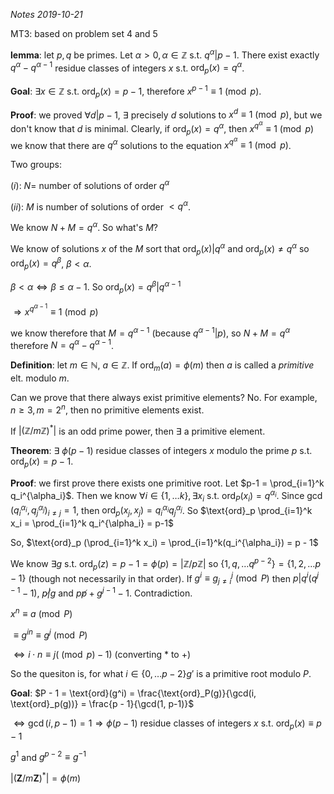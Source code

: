 *Notes 2019-10-21*

MT3: based on problem set 4 and 5

**lemma**: let $p, q$ be primes. Let $\alpha > 0, \alpha \in \mathbb Z$ s.t. $q^\alpha | p - 1$. There exist exactly $q^\alpha - q^{\alpha - 1}$ residue classes of integers $x$ s.t. $\text{ord}_p(x) = q^\alpha$.

**Goal**: $\exists x \in \mathbb Z$ s.t. $\text{ord}_p(x) = p - 1$, therefore $x^{p-1} \equiv 1 \pmod p$.

**Proof**: we proved $\forall d | p-1$, $\exists$ precisely $d$ solutions to $x^d \equiv 1 \pmod p$, but we don't know that $d$ is minimal. Clearly, if $\text{ord}_p(x) = q^\alpha$, then $x^{q^\alpha} \equiv 1 \pmod p$ we know that there are $q^\alpha$ solutions to the equation $x^{q^\alpha} \equiv 1 \pmod p$.

Two groups: 

$(i)$: $N =$ number of solutions of order $q^\alpha$

$(ii)$: $M$ is number of solutions of order $< q^\alpha$.

We know $N + M = q^\alpha$. So what's $M$?

We know of solutions $x$ of the $M$ sort that $\text{ord}_p(x) | q^\alpha$ and $\text{ord}_p(x) \not = q^\alpha$ so $\text{ord}_p(x) = q^\beta$, $\beta < \alpha$.

$\beta < \alpha \Leftrightarrow \beta \leq \alpha - 1$. So $\text{ord}_p(x) = q^\beta | q^{\alpha-1}$

$\Rightarrow x^{q^{\alpha - 1}} \equiv 1 \pmod p$

we know therefore that $M = q^{\alpha-1}$ (because $q^{\alpha - 1} | p)$, so $N+M = q^{\alpha}$ therefore $N = q^{\alpha} - q^{\alpha - 1}$.


**Definition**: let $m \in \mathbb N$, $a \in \mathbb Z$. If $\text{ord}_m(a) = \phi(m)$ then $a$ is called a *primitive* elt. modulo $m$.

Can we prove that there always exist primitive elements? No. For example, $n \geq 3, m = 2^n$, then no primitive elements exist. 

If $|(\mathbb Z / m\mathbb Z)^*|$ is an odd prime power, then $\exists$ a primitive element.

**Theorem**: $\exists$ $\phi(p-1)$ residue classes of integers $x$ modulo the prime $p$ s.t. $\text{ord}_p(x) = p-1$.

**Proof**: we first prove there exists one primitive root. Let $p-1 = \prod_{i=1}^k q_i^{\alpha_i}$. Then we know $\forall i \in \{1,\ldots k\}, \exists x_i$ s.t. $\text{ord}_P (x_i) = q^{\alpha_i}$. Since $\gcd(q_i^{\alpha_i}, q_j^{\alpha_j})_{i \not = j} = 1$, then $\text{ord}_p(x_j, x_j) = q_i^{\alpha_i}q_j^{\alpha_j}$. So $\text{ord}_p \prod_{i=1}^k x_i = \prod_{i=1}^k q_i^{\alpha_i} = p-1$

So, $\text{ord}_p (\prod_{i=1}^k x_i) = \prod_{i=1}^k(q_i^{\alpha_i}) = p - 1$

We know $\exists g$ s.t. $\text{ord}_p(z) = p-1 = \phi(p) = |\mathbb Z/p\mathbb Z|$ so $\{1,q,\ldots q^{p-2}\} = \{1, 2, \ldots p-1\}$ (though not necessarily in that order). If $g^{i} \equiv g^j_{j\not = i} \pmod P$ then $p|q^i(q^{j-1} - 1)$, $p\not | g$ and $p\not p + g^{j-1} - 1$. Contradiction.

$x^n \equiv a \pmod P$

$\equiv g^{in} \equiv g^{j} \pmod P$

$\Leftrightarrow i\cdot n \equiv j (\pmod p - 1)$ (converting $*$ to $+$)

So the quesiton is, for what $i \in \{0,\ldots p-2\} g'$ is a primitive root modulo $P$.

**Goal**: $P - 1 = \text{ord}(g^i) = \frac{\text{ord}_P(g)}{\gcd(i, \text{ord}_p(g))} = \frac{p - 1}{\gcd(1, p-1)}$

$\Leftrightarrow \gcd(i, p-1) = 1 \Rightarrow \phi(p-1)$ residue classes of integers $x$ s.t. $\text{ord}_p(x) \equiv p - 1$

$g^1$ and $g^{p-2} \equiv g^{-1}$

$|(\mathbf Z / m \mathbf Z)^*| = \phi(m)$
